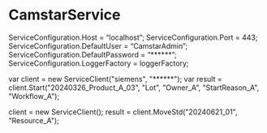 # CamstarService
ServiceConfiguration.Host = “localhost”;
ServiceConfiguration.Port = 443;
ServiceConfiguration.DefaultUser = “CamstarAdmin”;
ServiceConfiguration.DefaultPassword = “\*\*\*\*\*\*”;
ServiceConfiguration.LoggerFactory = loggerFactory;

var client = new ServiceClient("siemens", "\*\*\*\*\*\*");
var result = client.Start("20240326_Product_A_03", "Lot", "Owner_A", "StartReason_A", "Workflow_A");

client  = new ServiceClient();
result = client.MoveStd("20240621_01", "Resource_A");



